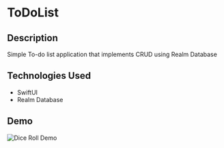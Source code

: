 # ToDoList

## Description
Simple To-do list application that implements CRUD using Realm Database

## Technologies Used
- SwiftUI
- Realm Database

## Demo
![Dice Roll Demo](ToDoList/demo/demo.gif)
